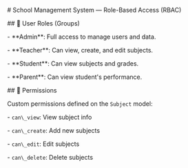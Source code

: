 \# School Management System — Role-Based Access (RBAC)



\## 👥 User Roles (Groups)

\- \*\*Admin\*\*: Full access to manage users and data.

\- \*\*Teacher\*\*: Can view, create, and edit subjects.

\- \*\*Student\*\*: Can view subjects and grades.

\- \*\*Parent\*\*: Can view student's performance.



\## 🔐 Permissions

Custom permissions defined on the `Subject` model:

\- `can\_view`: View subject info

\- `can\_create`: Add new subjects

\- `can\_edit`: Edit subjects

\- `can\_delete`: Delete subjects



